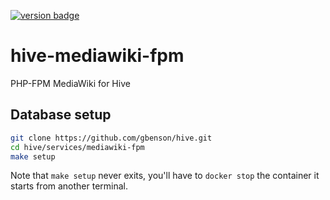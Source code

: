 [![version badge]](https://hub.docker.com/r/gbenson/mediawiki)

[version badge]: https://img.shields.io/docker/v/gbenson/mediawiki?color=limegreen

# hive-mediawiki-fpm

PHP-FPM MediaWiki for Hive

## Database setup

```sh
git clone https://github.com/gbenson/hive.git
cd hive/services/mediawiki-fpm
make setup
```

Note that `make setup` never exits, you'll have to `docker stop` the
container it starts from another terminal.
